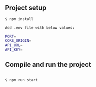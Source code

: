 ## Project setup

```bash
$ npm install
```

```bash
Add .env file with below values:

PORT=
CORS_ORIGIN=
API_URL=
API_KEY=

```

## Compile and run the project

```bash

$ npm run start

```
